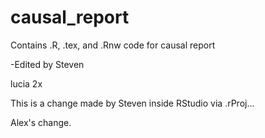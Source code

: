 causal_report
=============

Contains .R, .tex, and .Rnw code for causal report

-Edited by Steven

lucia 2x

This is a change made by Steven inside RStudio via .rProj...

Alex's change.
